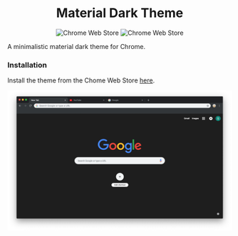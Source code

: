 <h1 align="center">Material Dark Theme</h1>
<p align="center">
  <img alt="Chrome Web Store" src="https://img.shields.io/chrome-web-store/users/miljekjnhkpkelpomeehcbhlanppjegn?style=flat-square">
  <img alt="Chrome Web Store" src="https://img.shields.io/chrome-web-store/stars/miljekjnhkpkelpomeehcbhlanppjegn?style=flat-square">
</p>

A minimalistic material dark theme for Chrome.

### Installation
Install the theme from the Chome Web Store [here](https://chrome.google.com/webstore/detail/miljekjnhkpkelpomeehcbhlanppjegn).

![Screenshot](images/screenshot_1280x800.png)
